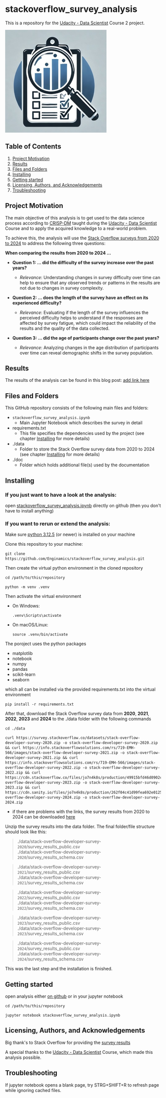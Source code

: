 # stackoverflow_survey_analysis

This is a repository for the [Udacity - Data Scientist](https://www.udacity.com/enrollment/nd025) Course 2 project.

![doc/logo.jpg](doc/logo.jpg)

## Table of Contents

1. [Project Motivation](#project-motivation)
2. [Results](#results)
3. [Files and Folders](#files-and-folders)
4. [Installing](#installing)
5. [Getting started](#getting-started)
6. [Licensing, Authors, and Acknowledgements](#licensing-authors-and-acknowledgements)
7. [Troubleshooting](#troubleshooting)

## Project Motivation

The main objective of this analysis is to get used to the data science process according to [CRISP-DM](https://en.wikipedia.org/wiki/Cross-industry_standard_process_for_data_mining) taught during the [Udacity - Data Scientist](https://www.udacity.com/enrollment/nd025) Course and to apply the acquired knowledge to a real-world problem.

To achieve this, the analysis will use the [Stack Overflow surveys from 2020 to 2024](https://survey.stackoverflow.co/) to address the following three questions:

**When comparing the results from 2020 to 2024 ...**  

- **Question 1: ... did the difficulty of the survey increase over the past years?**
  - *Relevance*: Understanding changes in survey difficulty over time can help to ensure that any observed trends or patterns in the results are not due to changes in survey complexity.

- **Question 2: ... does the length of the survey have an effect on its experienced difficulty?**   
  - *Relevance*: Evaluating if the length of the survey influences the perceived difficulty helps to understand if the responses are affected by survey fatigue, which could impact the reliability of the results and the quality of the data collected.

- **Question 3: ... did the age of participants change over the past years?**   
  - *Relevance*: Analyzing changes in the age distribution of participants over time can reveal demographic shifts in the survey population.

## Results

The results of the analysis can be found in this blog post: [add link here]("")

## Files and Folders

This GitHub repository consists of the following main files and folders:

- `stackoverflow_survey_analysis.ipynb`   
    - Main Jupyter Notebook which describes the survey in detail   
- requirements.txt   
    - This file specifies the dependencies used by the project (see chapter [Installing](#installing) for more details)   
- ./data
    - Folder to store the Stack Overflow survey data from 2020 to 2024 (see chapter [Installing](#installing) for more details)     
- ./doc   
    - Folder which holds additional file(s) used by the documentation   

## Installing

### If you just want to have a look at the analysis:
open [stackoverflow_survey_analysis.ipynb](https://github.com/Enginamics/stackoverflow_survey_analysis/blob/main/stackoverflow_survey_analysis.ipynb) directly on github (then you don't have to install anything)

### If you want to rerun or extend the analysis:

Make sure [python 3.12.5](https://www.python.org/downloads/release/python-3125/) (or newer) is installed on your machine

Clone this repository to your machine:
```shell
git clone https://github.com/Enginamics/stackoverflow_survey_analysis.git
```
Then create the virtual python environment in the cloned repository
```shell
cd /path/to/this/repository
```
```shell
python -m venv .venv
```
Then activate the virtual environment
- On Windows:
    ```shell
    .venv\Scripts\activate
    ```
- On macOS/Linux:
    ```shell
    source .venv/bin/activate
    ```
The poroject uses the python packages

- matplotlib
- notebook
- numpy
- pandas
- scikit-learn
- seaborn

which all can be installed via the provided requirements.txt into the virtual environment
```shell
pip install -r requirements.txt
```
After that, download the Stack Overflow survey data from **2020**, **2021**, **2022**, **2023** and **2024** to the ./data folder with the following commands   
```shell
cd ./data
```
```shell
curl https://survey.stackoverflow.co/datasets/stack-overflow-developer-survey-2020.zip -o stack-overflow-developer-survey-2020.zip && curl https://info.stackoverflowsolutions.com/rs/719-EMH-566/images/stack-overflow-developer-survey-2021.zip -o stack-overflow-developer-survey-2021.zip && curl https://info.stackoverflowsolutions.com/rs/719-EMH-566/images/stack-overflow-developer-survey-2022.zip -o stack-overflow-developer-survey-2022.zip && curl https://cdn.stackoverflow.co/files/jo7n4k8s/production/49915bfd46d0902c3564fd9a06b509d08a20488c.zip/stack-overflow-developer-survey-2023.zip -o stack-overflow-developer-survey-2023.zip && curl https://cdn.sanity.io/files/jo7n4k8s/production/262f04c41d99fea692e0125c342e446782233fe4.zip/stack-overflow-developer-survey-2024.zip -o stack-overflow-developer-survey-2024.zip
```
- if there are problems with the links, the survey results from 2020 to 2024 can be downloaded [here](https://survey.stackoverflow.co/)

Unzip the survey results into the data folder. The final folder/file structure should look like this:
> ./data/stack-overflow-developer-survey-`2020`/survey_results_public.csv   
> ./data/stack-overflow-developer-survey-`2020`/survey_results_schema.csv   

> ./data/stack-overflow-developer-survey-`2021`/survey_results_public.csv   
> ./data/stack-overflow-developer-survey-`2021`/survey_results_schema.csv  

> ./data/stack-overflow-developer-survey-`2022`/survey_results_public.csv   
> ./data/stack-overflow-developer-survey-`2022`/survey_results_schema.csv  

> ./data/stack-overflow-developer-survey-`2023`/survey_results_public.csv   
> ./data/stack-overflow-developer-survey-`2023`/survey_results_schema.csv  

> ./data/stack-overflow-developer-survey-`2024`/survey_results_public.csv   
> ./data/stack-overflow-developer-survey-`2024`/survey_results_schema.csv   

This was the last step and the installation is finished.

## Getting started

open analysis either [on github](https://github.com/Enginamics/stackoverflow_survey_analysis/blob/main/stackoverflow_survey_analysis.ipynb) or in your jupyter notebook
```shell
cd /path/to/this/repository
```
```shell
jupyter notebook stackoverflow_survey_analysis.ipynb
```

## Licensing, Authors, and Acknowledgements

Big thank's to Stack Overflow for providing the [survey results](https://survey.stackoverflow.co/)

A special thanks to the [Udacity - Data Scientist](https://www.udacity.com/enrollment/nd025) Course, which made this analysis possible.

## Troubleshooting

If jupyter notebook opens a blank page, try STRG+SHIFT+R to refresh page while ignoring cached files.